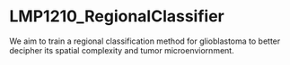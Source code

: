 # LMP1210_RegionalClassifier
We aim to train a regional classification method for glioblastoma to better decipher its spatial complexity and tumor microenviornment. 
